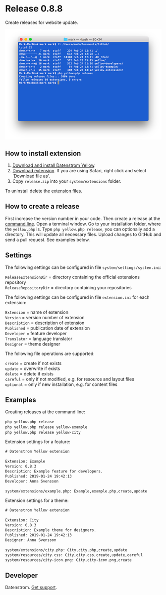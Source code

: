 Release 0.8.8
=============
Create releases for website update.

<p align="center"><img src="release-screenshot.png?raw=true" alt="Screenshot"></p>

## How to install extension

1. [Download and install Datenstrom Yellow](https://github.com/datenstrom/yellow/).
2. [Download extension](https://github.com/datenstrom/yellow-extensions/raw/master/zip/release.zip). If you are using Safari, right click and select 'Download file as'.
3. Copy `release.zip` into your `system/extensions` folder.

To uninstall delete the [extension files](extension.ini).

## How to create a release

First increase the version number in your code. Then create a release at the [command line](https://github.com/datenstrom/yellow-extensions/tree/master/features/command). Open a terminal window. Go to your installation folder, where the `yellow.php` is. Type `php yellow.php release`, you can optionally add a directory. This will update all necessary files. Upload changes to GitHub and send a pull request. See examples below.

## Settings

The following settings can be configured in file `system/settings/system.ini`:

`ReleaseExtensionDir` = directory containing the official extensions repository  
`ReleaseRepositoryDir` = directory containing your repositories   

The following settings can be configured in file `extension.ini` for each extension:

`Extension` = name of extension  
`Version` = version number of extension  
`Description` = description of extension  
`Published` = publication date of extension  
`Developer` = feature developer  
`Translator` = language translator  
`Designer` = theme designer  

The following file operations are supported:

`create` = create if not exists  
`update` = overwrite if exists  
`delete` = delete if exists  
`careful` = only if not modified, e.g. for resource and layout files  
`optional` = only if new installation, e.g. for content files  

## Examples

Creating releases at the command line:

`php yellow.php release`   
`php yellow.php release yellow-example`  
`php yellow.php release yellow-city`  

Extension settings for a feature:

~~~
# Datenstrom Yellow extension

Extension: Example
Version: 0.8.3
Description: Example feature for developers.
Published: 2019-01-24 19:42:13
Developer: Anna Svensson

system/extensions/example.php: Example,example.php,create,update
~~~

Extension settings for a theme:

~~~
# Datenstrom Yellow extension

Extension: City
Version: 0.8.3
Description: Example theme for designers.
Published: 2019-01-24 19:42:13
Designer: Anna Svensson

system/extensions/city.php: City,city.php,create,update
system/resources/city.css: City,city.css,create,update,careful
system/resources/city-icon.png: City,city-icon.png,create
~~~

## Developer

Datenstrom. [Get support](https://extensions.datenstrom.se/help/).
